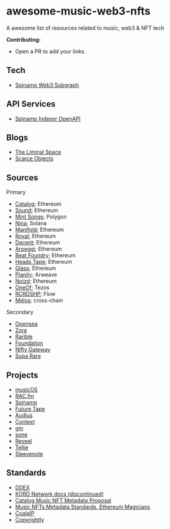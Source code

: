 # awesome-music-web3-nfts
A awesome list of resources related to music, web3 &amp; NFT tech

**Contributing:**

- Open a PR to add your links.

## Tech

- [Spinamp Web3 Subgraph](https://github.com/spinamp/web3-music-subgraph)

## API Services

- [Spinamp Indexer OpenAPI](https://open-api.spinamp.xyz/graphiql)

## Blogs

- [The Liminal Space](https://danfowler.substack.com/)
- [Scarce Objects](https://scarceobjects.substack.com/)

## Sources

Primary

- [Catalog](https://catalog.works/); Ethereum
- [Sound](https://sound.xyz/); Ethereum
- [Mint Songs](https://www.mintsongs.com/); Polygon
- [Nina](https://www.ninaprotocol.com/); Solana
- [Manifold](https://www.manifold.xyz/); Ethereum
- [Royal](https://royal.io/); Ethereum
- [Decent](https://beta.decent.xyz/); Ethereum
- [Arpeggi](https://www.arpeggi.io/); Ethereum
- [Beat Foundry](https://beatfoundry.xyz/); Ethereum
- [Heads Tape](https://heds.io/); Ethereum
- [Glass](https://glass.xyz/); Ethereum
- [Pianity](https://pianity.com/); Arweave
- [Noizd](https://noizd.com/); Ethereum
- [OneOf](https://www.oneof.com/); Tezos
- [RCRDSHP](https://app.rcrdshp.com/); Flow
- [Melos](https://melos.studio/); cross-chain

Secondary

- [Opensea](https://opensea.io/)
- [Zora](https://zora.co/)
- [Rarible](https://rarible.com/)
- [Foundation](https://foundation.app/)
- [Nifty Gateway](https://niftygateway.com/)
- [Supa Rare](https://superrare.com/)


## Projects

- [musicOS](https://musicos.xyz/)
- [RAC.fm](https://rac.fm/)
- [Spinamp](https://www.spinamp.xyz/)
- [Future Tape](https://futuretape.xyz/)
- [Audius](https://audius.co/)
- [Context](https://context.app/trending)
- [gm](https://gm.xyz/)
- [sone](http://sone.works/)
- [Reveel](https://www.reveel.id/)
- [Tellie](https://join.tell.ie/)
- [Sleevenote](https://sleevenote.com/)

## Standards

- [DDEX](https://ddex.net/standards/)
- [KORD Network docs (discontinued)](https://github.com/kord-network/docs)
- [Catalog Music NFT Metadata Proposal](https://www.notion.so/Music-NFT-Metadata-Proposal-98871dbe2d934890a36322c638b7b6cc)
- [Music NFTs Metadata Standards, Ethereum Magicians](https://www.nftstandards.wtf/Music+NFT/Music+NFT+Metadata)
- [CoalaIP](https://github.com/COALAIP/specs)
- [Copyrightly](https://github.com/rhizomik/copyrightly/wiki#features-and-specifications)

